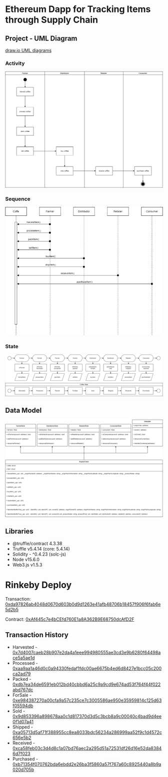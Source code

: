 # Ethereum Dapp for Tracking Items through Supply Chain

## Project - UML Diagram

[draw.io UML diagrams](diagrams/diagrams.drawio)

### Activity

![activity diagram](diagrams/diagrams-activity.drawio.png)

### Sequence 

![sequence diagram](diagrams/diagrams-sequence.drawio.png)

### State

![state diagram](diagrams/diagrams-state.drawio.png)

## Data Model

![sequence data](diagrams/diagrams-data.drawio.png)


## Libraries

* @truffle/contract 4.3.38
* Truffle v5.4.14 (core: 5.4.14)
* Solidity - ^0.4.23 (solc-js)
* Node v15.6.0
* Web3.js v1.5.3


# Rinkeby Deploy

Transaction: [0xda97826ab4048d0670d603b0d9d1263e41afb48706b18457f906f6fab6e5d2b5](https://rinkeby.etherscan.io/tx/0xda97826ab4048d0670d603b0d9d1263e41afb48706b18457f906f6fab6e5d2b5)

Contract: [0xAf445c7e4bCEfd760E1a8A362B9E68750dcAfD2F](https://rinkeby.etherscan.io/address/0xAf445c7e4bCEfd760E1a8A362B9E68750dcAfD2F)

## Transaction History

* Harvested - [0x7d4007caeb28b907e2da4a1eee994980555ae3cd3e9b6280f64498ace5a5ae1d](https://rinkeby.etherscan.io/tx/0x7d4007caeb28b907e2da4a1eee994980555ae3cd3e9b6280f64498ace5a5ae1d)
* Processed - [0xaa9aa1a46d0c0a94330fedaf1fdc00ae6675b4ed6d8427e1bcc05c200ca2ad79](https://rinkeby.etherscan.io/tx/0xaa9aa1a46d0c0a94330fedaf1fdc00ae6675b4ed6d8427e1bcc05c200ca2ad79)
* Packed - [0xdb7ea34de6591eb012bd40cbbd6a25c9a9cd9e674ad53f764f44f022abd767dc](https://rinkeby.etherscan.io/tx/0xdb7ea34de6591eb012bd40cbbd6a25c9a9cd9e674ad53f764f44f022abd767dc)
* ForSale - [0xe984387270a00cfa9a57c235ce7c3005586ae950e35959814c125d63f05594db](https://rinkeby.etherscan.io/tx/0xe984387270a00cfa9a57c235ce7c3005586ae950e35959814c125d63f05594db)
* Sold - [0x9d853396a898678aa0c1d817370d3d5c3bcb8a9c00040c4bad9d4ee0f1d07a41](https://rinkeby.etherscan.io/tx/0x9d853396a898678aa0c1d817370d3d5c3bcb8a9c00040c4bad9d4ee0f1d07a41)
* Shipped - [0xa05713d5af71f388955cc8ea8033bdc56234a286999aa52f9c1d4572c656e5b2](https://rinkeby.etherscan.io/tx/0xa05713d5af71f388955cc8ea8033bdc56234a286999aa52f9c1d4572c656e5b2)
* Received - [0xca58feb03c3d4d8c1a07bd76aec2a295d51a72531df26d16e52da83846d7f023](https://rinkeby.etherscan.io/tx/0xca58feb03c3d4d8c1a07bd76aec2a295d51a72531df26d16e52da83846d7f023)
* Purchased - [0xb71354f070762bda6ebdd2e26ba3f5860a57f767a60c8925440a8b9a020d705b](https://rinkeby.etherscan.io/tx/0xb71354f070762bda6ebdd2e26ba3f5860a57f767a60c8925440a8b9a020d705b)

